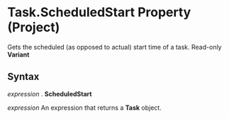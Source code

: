 
# Task.ScheduledStart Property (Project)

Gets the scheduled (as opposed to actual) start time of a task. Read-only  **Variant**


## Syntax

 _expression_ . **ScheduledStart**

 _expression_ An expression that returns a **Task** object.

